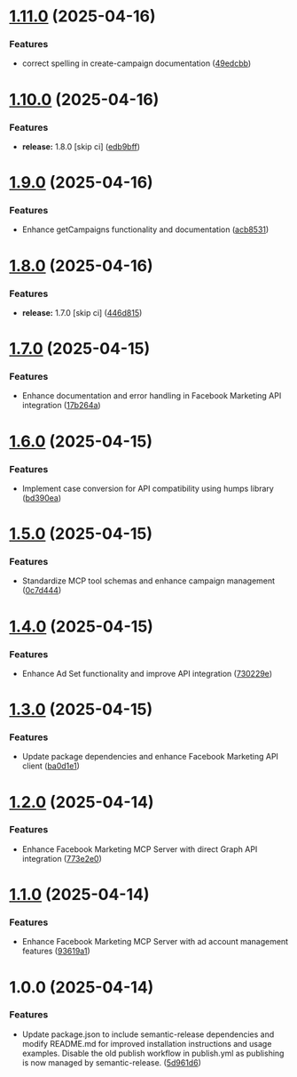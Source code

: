 # [1.11.0](https://github.com/hafidsousa/meta-mcp/compare/v1.10.0...v1.11.0) (2025-04-16)


### Features

* correct spelling in create-campaign documentation ([49edcbb](https://github.com/hafidsousa/meta-mcp/commit/49edcbbe2bce3f0cc7de02b247a392e19dbb20a9))

# [1.10.0](https://github.com/hafidsousa/meta-mcp/compare/v1.9.0...v1.10.0) (2025-04-16)


### Features

* **release:** 1.8.0 [skip ci] ([edb9bff](https://github.com/hafidsousa/meta-mcp/commit/edb9bff1a2278b306353e1a0e59670ab282c9c60))

# [1.9.0](https://github.com/hafidsousa/meta-mcp/compare/v1.8.0...v1.9.0) (2025-04-16)


### Features

* Enhance getCampaigns functionality and documentation ([acb8531](https://github.com/hafidsousa/meta-mcp/commit/acb853189bc0afd630b75acd2413ab20ec3daeea))

# [1.8.0](https://github.com/hafidsousa/meta-mcp/compare/v1.7.0...v1.8.0) (2025-04-16)


### Features

* **release:** 1.7.0 [skip ci] ([446d815](https://github.com/hafidsousa/meta-mcp/commit/446d8155559479f17a4dfc41ce69e93ccd82d426))

# [1.7.0](https://github.com/hafidsousa/meta-mcp/compare/v1.6.0...v1.7.0) (2025-04-15)


### Features

* Enhance documentation and error handling in Facebook Marketing API integration ([17b264a](https://github.com/hafidsousa/meta-mcp/commit/17b264a5d93a256bf75f8f4f88f991ef13f3debe))

# [1.6.0](https://github.com/hafidsousa/meta-mcp/compare/v1.5.0...v1.6.0) (2025-04-15)


### Features

* Implement case conversion for API compatibility using humps library ([bd390ea](https://github.com/hafidsousa/meta-mcp/commit/bd390ea7c56073a757db1485dc460905af91bda9))

# [1.5.0](https://github.com/hafidsousa/meta-mcp/compare/v1.4.0...v1.5.0) (2025-04-15)


### Features

* Standardize MCP tool schemas and enhance campaign management ([0c7d444](https://github.com/hafidsousa/meta-mcp/commit/0c7d4441e5904eb81338761f462dffafabd5f5f6))

# [1.4.0](https://github.com/hafidsousa/meta-mcp/compare/v1.3.0...v1.4.0) (2025-04-15)


### Features

* Enhance Ad Set functionality and improve API integration ([730229e](https://github.com/hafidsousa/meta-mcp/commit/730229e166bad95f9c06845fcfdf88f92459f895))

# [1.3.0](https://github.com/hafidsousa/meta-mcp/compare/v1.2.0...v1.3.0) (2025-04-15)


### Features

* Update package dependencies and enhance Facebook Marketing API client ([ba0d1e1](https://github.com/hafidsousa/meta-mcp/commit/ba0d1e14a372da101b6f43deee5845af4a51208c))

# [1.2.0](https://github.com/hafidsousa/meta-mcp/compare/v1.1.0...v1.2.0) (2025-04-14)


### Features

* Enhance Facebook Marketing MCP Server with direct Graph API integration ([773e2e0](https://github.com/hafidsousa/meta-mcp/commit/773e2e0287acae3dcc4fb753441f7d0f82692f37))

# [1.1.0](https://github.com/hafidsousa/meta-mcp/compare/v1.0.0...v1.1.0) (2025-04-14)


### Features

* Enhance Facebook Marketing MCP Server with ad account management features ([93619a1](https://github.com/hafidsousa/meta-mcp/commit/93619a10d47358b0a1c7d51d91347021b47c265f))

# 1.0.0 (2025-04-14)


### Features

* Update package.json to include semantic-release dependencies and modify README.md for improved installation instructions and usage examples. Disable the old publish workflow in publish.yml as publishing is now managed by semantic-release. ([5d961d6](https://github.com/hafidsousa/meta-mcp/commit/5d961d65bd3c03be1802d3ecbfbf8e08926ab314))
